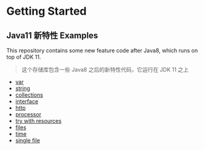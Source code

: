# Getting Started

## Java11 新特性 Examples

This repository contains some new feature code after Java8, which runs on top of JDK 11.
>这个存储库包含一些 Java8 之后的新特性代​​码，它运行在 JDK 11 之上

- [var](src/main/java/com/zja/java11/var)
- [string](src/main/java/com/zja/java11/string)
- [collections](src/main/java/com/zja/java11/collections)
- [interface](src/main/java/com/zja/java11/interfaces)
- [http](src/main/java/com/zja/java11/http)
- [processor](src/main/java/com/zja/java11/processor)
- [try with resources](src/main/java/com/zja/java11/trywithresources)
- [files](src/main/java/com/zja/java11/files)
- [time](src/main/java/com/zja/java11/time)
- [single file](src/main/java/com/zja/java11/singlefile)
